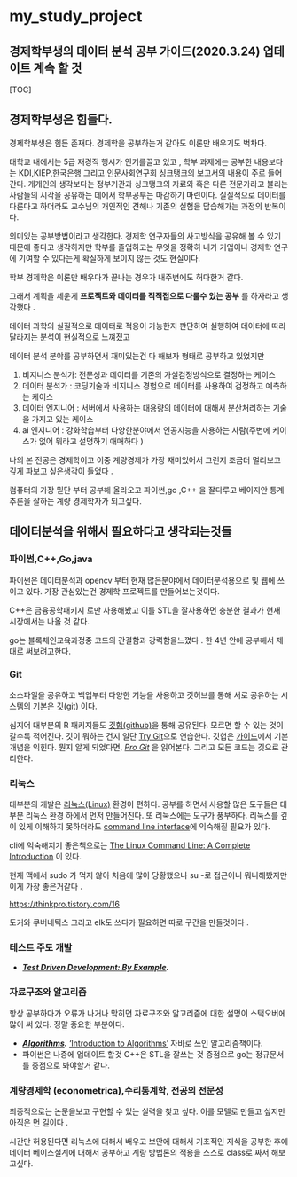# my_study_project

##  경제학부생의 데이터 분석 공부 가이드(2020.3.24) 업데이트 계속 할 것 

[TOC]

## 경제학부생은 힘들다. 

경제학부생은 힘든 존재다. 경제학을 공부하는거 같아도 이론만 배우기도 벅차다. 

대학교 내에서는 5급 재경직 행시가 인기를끌고 있고 , 학부 과제에는 공부한 내용보다는 KDI,KIEP,한국은행 그리고 인문사회연구회 싱크탱크의 보고서의 내용이 주로 들어간다. 개개인의 생각보다는 정부기관과 싱크탱크의 자료와 혹은 다른 전문가라고 불리는 사람들의 시각을 공유하는 데에서 학부공부는 마감하기 마련이다. 실질적으로 데이터를 다룬다고 하더라도 교수님의 개인적인 견해나 기존의 실험을 답습해가는 과정의 반복이다. 

의미있는 공부방법이라고 생각한다.  경제학 연구자들의 사고방식을 공유해 볼 수 있기 때문에 좋다고 생각하지만 학부를 졸업하고는 무엇을 정확히 내가 기업이나 경제학 연구에 기여할 수 있다는게 확실하게 보이지 않는 것도 현실이다. 

학부 경제학은 이론만 배우다가 끝나는 경우가 내주변에도 허다한거 같다. 

그래서 계획을 세운게 **프로젝트와 데이터를 직적접으로 다룰수 있는 공부** 를 하자라고 생각했다 . 

데이터 과학의 실질적으로 데이터로 적용이 가능한지 판단하여 실행하여 데이터에 따라 달라지는 분석이 현실적으로 느껴졌고 

데이터 분석 분야를 공부하면서 재미있는건 다 해보자 형태로 공부하고 있었지만  

1. 비지니스 분석가: 전문성과 데이터를 기존의 가설검정방식으로 결정하는 케이스 
2. 데이터 분석가 : 코딩기술과 비지니스 경험으로 데이터를 사용하여 검정하고 예측하는 케이스 
3. 데이터 엔지니어 : 서버에서 사용하는 대용량의 데이터에 대해서 분산처리하는 기술을 가지고 있는 케이스 
4. ai 엔지니어 : 강화학습부터 다양한분야에서 인공지능을 사용하는 사람(주변에 케이스가 없어 뭐라고 설명하기 애매하다 )

나의 본 전공은 경제학이고 이중 계량경제가 가장 재미있어서 그런지 조금더 멀리보고 깊게 파보고 싶은생각이 들었다 .

컴퓨터의 가장 믿단 부터 공부해 올라오고 파이썬,go ,C++ 을 잘다루고 베이지안 통계추론을 잘하는 계량 경제학자가 되고싶다. 



## 데이터분석을 위해서 필요하다고 생각되는것들

### 파이썬,C++,Go,java

파이썬은 데이터분석과 opencv 부터 현재 많은분야에서 데이터분석용으로 및 웹에 쓰이고 있다. 가장 관심있는건 경제학 프로젝트를 만들어보는것이다. 

C++은 금융공학패키지 로만 사용해봤고 이를 STL을 잘사용하면 충분한 결과가 현재 시장에서는 나올 것 같다. 

go는 블록체인교육과정중 코드의 간결함과 강력함을느꼈다 . 한 4년 안에 공부해서 제대로 써보려고한다. 

### Git

소스파일을 공유하고 백업부터 다양한 기능을 사용하고 깃허브를 통해 서로 공유하는 시스템의 기본은 [깃(git)](https://git-scm.com/) 이다.

심지어 대부분의 R 패키지들도 [깃헙(github)](https://github.com/)을 통해 공유된다. 모르면 할 수 있는 것이 갈수록 적어진다. 깃이 뭐하는 건지 일단 [Try Git](https://try.github.io/)으로 연습한다. 깃헙은 [가이드](https://guides.github.com/activities/hello-world/)에서 기본 개념을 익힌다. 뭔지 알게 되었다면, [*Pro Git*](https://git-scm.com/book/en/v2) 을 읽어본다. 그리고 모든 코드는 깃으로 관리한다.

### 리눅스

 대부분의 개발은 [리눅스(Linux)](https://en.wikipedia.org/wiki/Linux) 환경이 편하다.  공부를 하면서 사용할 많은 도구들은 대부분 리눅스 환경 하에서 먼저 만들어진다. 또 리눅스에는 도구가 풍부하다. 리눅스를 깊이 있게 이해하지 못하더라도 [command line interface](https://en.wikipedia.org/wiki/Command-line_interface)에 익숙해질 필요가 있다. 

cli에 익숙해지기 좋은책으로는 [The Linux Command Line: A Complete Introduction](http://amzn.com/B006X2QEQS) 이 있다.

현재 맥에서 sudo 가 먹지 않아 처음에 많이 당황했으나 su -로 접근이니 뭐니해봤지만 이게 가장 좋은거같다 . 

https://thinkpro.tistory.com/16

도커와 쿠버네틱스 그리고 elk도 쓰다가 필요하면 따로 구간을 만들것이다 .

### 테스트 주도 개발

- ***[Test Driven Development: By Example](http://amzn.com/0321146530).*** 

### 자료구조와 알고리즘

항상 공부하다가 오류가 나거나 막히면  자료구조와 알고리즘에 대한 설명이 스택오버에 많이 써 있다. 정말 중요한 부분이다.  

- ***[Algorithms](http://amzn.com/B004P8J1NA).***  [‘Introduction to Algorithms’](http://amzn.com/B007CNRCAO) 자바로 쓰인 알고리즘책이다. 
- 파이썬은 나중에 업데이트 할것 C++은  STL을 잘쓰는 것 중점으로 go는 정규문서를 중점으로 봐야할거 같다. 

### 계량경제학 (econometrica),수리통계학, 전공의 전문성

최종적으로는 논문을보고 구현할 수 있는 실력을 찾고 싶다. 이를 모델로 만들고 싶지만 아직은 먼 길이다 .

시간만 허용된다면 리눅스에 대해서 배우고 보안에 대해서 기초적인 지식을 공부한 후에 데이터 베이스설계에 대해서 공부하고 계량 방법론의 적용을 스스로 class로 짜서 해보고싶다. 

